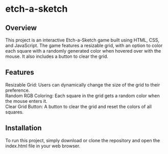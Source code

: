 # etch-a-sketch
## Overview
This project is an interactive Etch-a-Sketch game built using HTML, CSS, and JavaScript. The game features a resizable grid, with an option to color each square with a randomly generated color when hovered over with the mouse. It also includes a button to clear the grid.  
## Features  
Resizable Grid: Users can dynamically change the size of the grid to their preference.  
Random RGB Coloring: Each square in the grid gets a random color when the mouse enters it.  
Clear Grid Button: A button to clear the grid and reset the colors of all squares.  
## Installation
To run this project, simply download or clone the repository and open the index.html file in your web browser.

